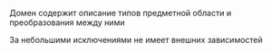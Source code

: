 Домен содержит описание типов предметной области и преобразования между ними

За небольшими исключениями не имеет внешних зависимостей